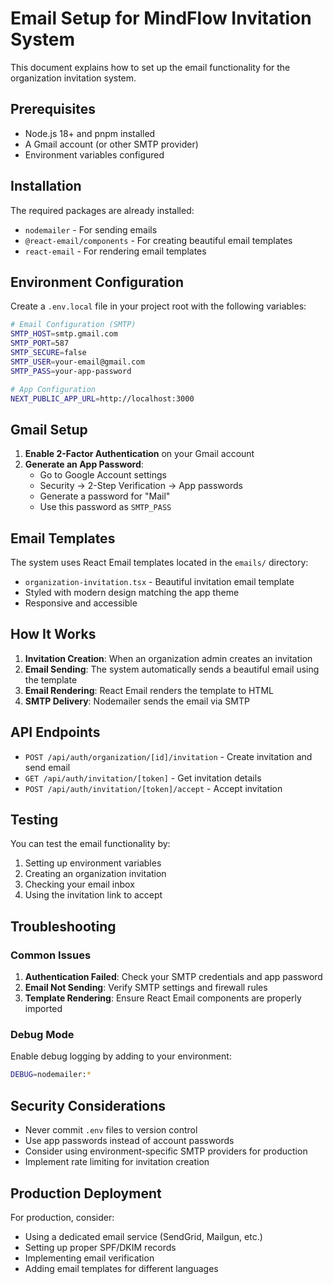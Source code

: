 # Email Setup for MindFlow Invitation System

This document explains how to set up the email functionality for the organization invitation system.

## Prerequisites

- Node.js 18+ and pnpm installed
- A Gmail account (or other SMTP provider)
- Environment variables configured

## Installation

The required packages are already installed:
- `nodemailer` - For sending emails
- `@react-email/components` - For creating beautiful email templates
- `react-email` - For rendering email templates

## Environment Configuration

Create a `.env.local` file in your project root with the following variables:

```bash
# Email Configuration (SMTP)
SMTP_HOST=smtp.gmail.com
SMTP_PORT=587
SMTP_SECURE=false
SMTP_USER=your-email@gmail.com
SMTP_PASS=your-app-password

# App Configuration
NEXT_PUBLIC_APP_URL=http://localhost:3000
```

## Gmail Setup

1. **Enable 2-Factor Authentication** on your Gmail account
2. **Generate an App Password**:
   - Go to Google Account settings
   - Security → 2-Step Verification → App passwords
   - Generate a password for "Mail"
   - Use this password as `SMTP_PASS`

## Email Templates

The system uses React Email templates located in the `emails/` directory:

- `organization-invitation.tsx` - Beautiful invitation email template
- Styled with modern design matching the app theme
- Responsive and accessible

## How It Works

1. **Invitation Creation**: When an organization admin creates an invitation
2. **Email Sending**: The system automatically sends a beautiful email using the template
3. **Email Rendering**: React Email renders the template to HTML
4. **SMTP Delivery**: Nodemailer sends the email via SMTP

## API Endpoints

- `POST /api/auth/organization/[id]/invitation` - Create invitation and send email
- `GET /api/auth/invitation/[token]` - Get invitation details
- `POST /api/auth/invitation/[token]/accept` - Accept invitation

## Testing

You can test the email functionality by:

1. Setting up environment variables
2. Creating an organization invitation
3. Checking your email inbox
4. Using the invitation link to accept

## Troubleshooting

### Common Issues

1. **Authentication Failed**: Check your SMTP credentials and app password
2. **Email Not Sending**: Verify SMTP settings and firewall rules
3. **Template Rendering**: Ensure React Email components are properly imported

### Debug Mode

Enable debug logging by adding to your environment:
```bash
DEBUG=nodemailer:*
```

## Security Considerations

- Never commit `.env` files to version control
- Use app passwords instead of account passwords
- Consider using environment-specific SMTP providers for production
- Implement rate limiting for invitation creation

## Production Deployment

For production, consider:
- Using a dedicated email service (SendGrid, Mailgun, etc.)
- Setting up proper SPF/DKIM records
- Implementing email verification
- Adding email templates for different languages
